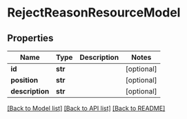 # RejectReasonResourceModel

## Properties
Name | Type | Description | Notes
------------ | ------------- | ------------- | -------------
**id** | **str** |  | [optional] 
**position** | **str** |  | [optional] 
**description** | **str** |  | [optional] 

[[Back to Model list]](../README.md#documentation-for-models) [[Back to API list]](../README.md#documentation-for-api-endpoints) [[Back to README]](../README.md)


